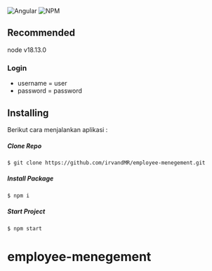 ![Angular](https://img.shields.io/badge/Angular-17-blue?logo=angular)
![NPM](https://img.shields.io/badge/NPM-%23CB3837.svg?style=for-the-badge&logo=npm&logoColor=white)

## Recommended

node v18.13.0

### Login

* username = user
* password = password

## Installing

Berikut cara menjalankan aplikasi :

##### Clone Repo

```bash
$ git clone https://github.com/irvandMR/employee-menegement.git
```

##### Install Package

```bash
$ npm i
```

##### Start Project

```bash
$ npm start
```

# employee-menegement
